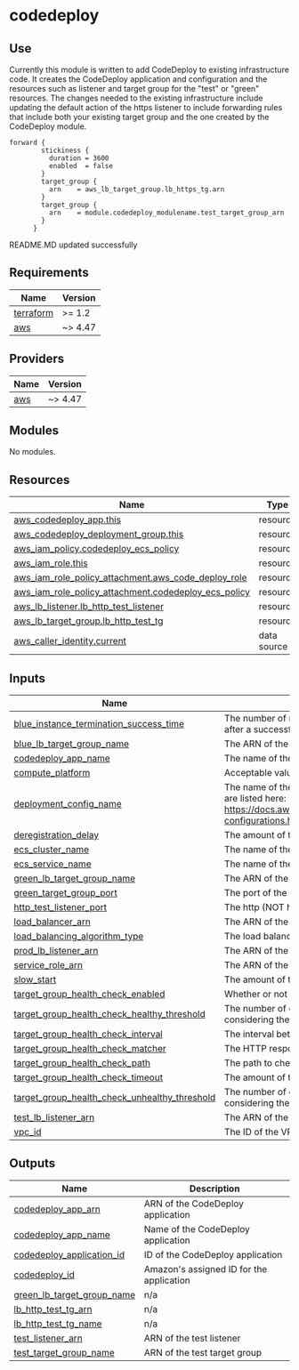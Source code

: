 # codedeploy

## Use
Currently this module is written to add CodeDeploy to existing infrastructure code. It creates the CodeDeploy application and configuration and the resources such as listener and target group for the "test" or "green" resources. The changes needed to the existing infrastructure include updating the default action of the https listener to include forwarding rules that include both your existing target group and the one created by the CodeDeploy module.

```
forward {
        stickiness {
          duration = 3600
          enabled  = false
        }
        target_group {
          arn    = aws_lb_target_group.lb_https_tg.arn
        }
        target_group {
          arn    = module.codedeploy_modulename.test_target_group_arn
        }
      }

```

<!-- BEGINNING OF PRE-COMMIT-TERRAFORM DOCS HOOK -->
README.MD updated successfully
<!-- END OF PRE-COMMIT-TERRAFORM DOCS HOOK -->

<!-- BEGIN_TF_DOCS -->
## Requirements

| Name | Version |
|------|---------|
| <a name="requirement_terraform"></a> [terraform](#requirement\_terraform) | >= 1.2 |
| <a name="requirement_aws"></a> [aws](#requirement\_aws) | ~> 4.47 |

## Providers

| Name | Version |
|------|---------|
| <a name="provider_aws"></a> [aws](#provider\_aws) | ~> 4.47 |

## Modules

No modules.

## Resources

| Name | Type |
|------|------|
| [aws_codedeploy_app.this](https://registry.terraform.io/providers/hashicorp/aws/latest/docs/resources/codedeploy_app) | resource |
| [aws_codedeploy_deployment_group.this](https://registry.terraform.io/providers/hashicorp/aws/latest/docs/resources/codedeploy_deployment_group) | resource |
| [aws_iam_policy.codedeploy_ecs_policy](https://registry.terraform.io/providers/hashicorp/aws/latest/docs/resources/iam_policy) | resource |
| [aws_iam_role.this](https://registry.terraform.io/providers/hashicorp/aws/latest/docs/resources/iam_role) | resource |
| [aws_iam_role_policy_attachment.aws_code_deploy_role](https://registry.terraform.io/providers/hashicorp/aws/latest/docs/resources/iam_role_policy_attachment) | resource |
| [aws_iam_role_policy_attachment.codedeploy_ecs_policy](https://registry.terraform.io/providers/hashicorp/aws/latest/docs/resources/iam_role_policy_attachment) | resource |
| [aws_lb_listener.lb_http_test_listener](https://registry.terraform.io/providers/hashicorp/aws/latest/docs/resources/lb_listener) | resource |
| [aws_lb_target_group.lb_http_test_tg](https://registry.terraform.io/providers/hashicorp/aws/latest/docs/resources/lb_target_group) | resource |
| [aws_caller_identity.current](https://registry.terraform.io/providers/hashicorp/aws/latest/docs/data-sources/caller_identity) | data source |

## Inputs

| Name | Description | Type | Default | Required |
|------|-------------|------|---------|:--------:|
| <a name="input_blue_instance_termination_success_time"></a> [blue\_instance\_termination\_success\_time](#input\_blue\_instance\_termination\_success\_time) | The number of minutes to wait before terminating the blue instances after a successful deployment | `number` | `5` | no |
| <a name="input_blue_lb_target_group_name"></a> [blue\_lb\_target\_group\_name](#input\_blue\_lb\_target\_group\_name) | The ARN of the blue load balancer target group | `string` | `""` | no |
| <a name="input_codedeploy_app_name"></a> [codedeploy\_app\_name](#input\_codedeploy\_app\_name) | The name of the CodeDeploy application | `string` | n/a | yes |
| <a name="input_compute_platform"></a> [compute\_platform](#input\_compute\_platform) | Acceptable values are ECS, Lambda, or Server | `string` | `"ECS"` | no |
| <a name="input_deployment_config_name"></a> [deployment\_config\_name](#input\_deployment\_config\_name) | The name of the deployment configuration. All available configurations are listed here: https://docs.aws.amazon.com/codedeploy/latest/userguide/deployment-configurations.html | `string` | `"CodeDeployDefault.OneAtATime"` | no |
| <a name="input_deregistration_delay"></a> [deregistration\_delay](#input\_deregistration\_delay) | The amount of time to wait before deregistering a target | `number` | `300` | no |
| <a name="input_ecs_cluster_name"></a> [ecs\_cluster\_name](#input\_ecs\_cluster\_name) | The name of the ECS cluster | `string` | `"default"` | no |
| <a name="input_ecs_service_name"></a> [ecs\_service\_name](#input\_ecs\_service\_name) | The name of the ECS service | `string` | `"default"` | no |
| <a name="input_green_lb_target_group_name"></a> [green\_lb\_target\_group\_name](#input\_green\_lb\_target\_group\_name) | The ARN of the green load balancer target group | `string` | `""` | no |
| <a name="input_green_target_group_port"></a> [green\_target\_group\_port](#input\_green\_target\_group\_port) | The port of the green target group | `number` | `3000` | no |
| <a name="input_http_test_listener_port"></a> [http\_test\_listener\_port](#input\_http\_test\_listener\_port) | The http (NOT https) port of the test traffic listener | `number` | `8080` | no |
| <a name="input_load_balancer_arn"></a> [load\_balancer\_arn](#input\_load\_balancer\_arn) | The ARN of the load balancer | `string` | n/a | yes |
| <a name="input_load_balancing_algorithm_type"></a> [load\_balancing\_algorithm\_type](#input\_load\_balancing\_algorithm\_type) | The load balancing algorithm to use | `string` | `"round_robin"` | no |
| <a name="input_prod_lb_listener_arn"></a> [prod\_lb\_listener\_arn](#input\_prod\_lb\_listener\_arn) | The ARN of the prod load balancer listener | `list(string)` | n/a | yes |
| <a name="input_service_role_arn"></a> [service\_role\_arn](#input\_service\_role\_arn) | The ARN of the IAM role to use for this deployment group | `string` | `""` | no |
| <a name="input_slow_start"></a> [slow\_start](#input\_slow\_start) | The amount of time to wait before rerouting traffic to a new target | `number` | `60` | no |
| <a name="input_target_group_health_check_enabled"></a> [target\_group\_health\_check\_enabled](#input\_target\_group\_health\_check\_enabled) | Whether or not to enable health checks on the target group | `bool` | `true` | no |
| <a name="input_target_group_health_check_healthy_threshold"></a> [target\_group\_health\_check\_healthy\_threshold](#input\_target\_group\_health\_check\_healthy\_threshold) | The number of consecutive successful health checks required before considering the target healthy | `number` | `2` | no |
| <a name="input_target_group_health_check_interval"></a> [target\_group\_health\_check\_interval](#input\_target\_group\_health\_check\_interval) | The interval between health checks | `number` | `30` | no |
| <a name="input_target_group_health_check_matcher"></a> [target\_group\_health\_check\_matcher](#input\_target\_group\_health\_check\_matcher) | The HTTP response code to use for health checks | `string` | `"200"` | no |
| <a name="input_target_group_health_check_path"></a> [target\_group\_health\_check\_path](#input\_target\_group\_health\_check\_path) | The path to check for health | `string` | `"/"` | no |
| <a name="input_target_group_health_check_timeout"></a> [target\_group\_health\_check\_timeout](#input\_target\_group\_health\_check\_timeout) | The amount of time to wait for a health check response | `number` | `5` | no |
| <a name="input_target_group_health_check_unhealthy_threshold"></a> [target\_group\_health\_check\_unhealthy\_threshold](#input\_target\_group\_health\_check\_unhealthy\_threshold) | The number of consecutive failed health checks required before considering the target unhealthy | `number` | `2` | no |
| <a name="input_test_lb_listener_arn"></a> [test\_lb\_listener\_arn](#input\_test\_lb\_listener\_arn) | The ARN of the test load balancer listener | `list(string)` | `[]` | no |
| <a name="input_vpc_id"></a> [vpc\_id](#input\_vpc\_id) | The ID of the VPC | `string` | n/a | yes |

## Outputs

| Name | Description |
|------|-------------|
| <a name="output_codedeploy_app_arn"></a> [codedeploy\_app\_arn](#output\_codedeploy\_app\_arn) | ARN of the CodeDeploy application |
| <a name="output_codedeploy_app_name"></a> [codedeploy\_app\_name](#output\_codedeploy\_app\_name) | Name of the CodeDeploy application |
| <a name="output_codedeploy_application_id"></a> [codedeploy\_application\_id](#output\_codedeploy\_application\_id) | ID of the CodeDeploy application |
| <a name="output_codedeploy_id"></a> [codedeploy\_id](#output\_codedeploy\_id) | Amazon's assigned ID for the application |
| <a name="output_green_lb_target_group_name"></a> [green\_lb\_target\_group\_name](#output\_green\_lb\_target\_group\_name) | n/a |
| <a name="output_lb_http_test_tg_arn"></a> [lb\_http\_test\_tg\_arn](#output\_lb\_http\_test\_tg\_arn) | n/a |
| <a name="output_lb_http_test_tg_name"></a> [lb\_http\_test\_tg\_name](#output\_lb\_http\_test\_tg\_name) | n/a |
| <a name="output_test_listener_arn"></a> [test\_listener\_arn](#output\_test\_listener\_arn) | ARN of the test listener |
| <a name="output_test_target_group_name"></a> [test\_target\_group\_name](#output\_test\_target\_group\_name) | ARN of the test target group |
<!-- END_TF_DOCS -->
